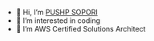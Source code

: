 - 👋 Hi, I’m [PUSHP SOPORI](https://www.linkedin.com/in/pushp-sopori-61b48a19a/)
- 👀 I’m interested in coding
- 🌱 I’m AWS Certified Solutions Architect
<!---
roar404/roar404 is a ✨ special ✨ repository because its `README.md` (this file) appears on your GitHub profile.
You can click the Preview link to take a look at your changes.
--->

